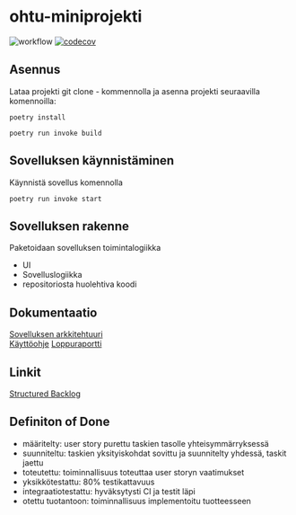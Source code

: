 # ohtu-miniprojekti

![workflow](https://github.com/aitoAarni/ohtu-miniprojekti/actions/workflows/main.yml/badge.svg)
[![codecov](https://codecov.io/gh/aitoAarni/ohtu-miniprojekti/branch/main/graph/badge.svg?token=Y13KH8K0M0)](https://codecov.io/gh/aitoAarni/ohtu-miniprojekti)

## Asennus

Lataa projekti git clone - kommennolla ja asenna projekti seuraavilla komennoilla:

```
poetry install
```

```
poetry run invoke build
```

## Sovelluksen käynnistäminen

Käynnistä sovellus komennolla

```
poetry run invoke start
```

## Sovelluksen rakenne

Paketoidaan sovelluksen toimintalogiikka

- UI
- Sovelluslogiikka
- repositoriosta huolehtiva koodi

## Dokumentaatio

[Sovelluksen arkkitehtuuri](/documentation/architecture.md)  
[Käyttöohje](/documentation/operation-manual.md)
[Loppuraportti](/documentation/loppuraportti-fi.md)

## Linkit

[Structured Backlog](https://docs.google.com/spreadsheets/d/1XYFtrZ4NT5crDIYqlv-1CX1kRro6Nn1QrsbifLbLkDY/edit?usp=sharing)

## Definiton of Done

- määritelty: user story purettu taskien tasolle yhteisymmärryksessä
- suunniteltu: taskien yksityiskohdat sovittu ja suunnitelty yhdessä, taskit jaettu
- toteutettu: toiminnallisuus toteuttaa user storyn vaatimukset
- yksikkötestattu: 80% testikattavuus
- integraatiotestattu: hyväksytysti CI ja testit läpi
- otettu tuotantoon: toiminnallisuus implementoitu tuotteesseen
